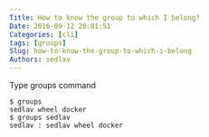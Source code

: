 ```yaml
---
Title: How to know the group to which I belong?
Date: 2016-09-12 20:01:51
Categories: [cli]
tags: [groups]
Slug: how-to-know-the-group-to-which-i-belong
Authors: sedlav
---
```


Type groups command

```
$ groups
sedlav wheel docker
$ groups sedlav
sedlav : sedlav wheel docker
```
